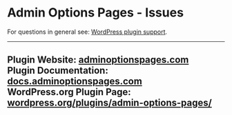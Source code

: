 # Admin Options Pages - Issues

For questions in general see: [WordPress plugin support][link plugin support].

---
Plugin Website: [adminoptionspages.com][link home]\
Plugin Documentation: [docs.adminoptionspages.com][link docs]\
WordPress.org Plugin Page: [wordpress.org/plugins/admin-options-pages/][link plugin wp.org]
---



[link home]: https://adminoptionspages.com
[link docs]: https://docs.adminoptionspages.com
[link plugin support]: https://wordpress.org/support/plugin/admin-options-pages/
[link plugin wp.org]: https://wordpress.org/plugins/admin-options-pages/
